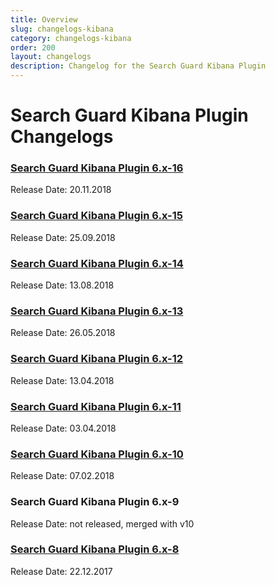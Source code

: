 ```yaml
---
title: Overview
slug: changelogs-kibana
category: changelogs-kibana
order: 200
layout: changelogs
description: Changelog for the Search Guard Kibana Plugin
---
```


<!---
Copryight 2010 floragunn GmbH
-->

# Search Guard Kibana Plugin Changelogs

### [Search Guard Kibana Plugin 6.x-16](changelog_kibana_v16.md)

Release Date: 20.11.2018

### [Search Guard Kibana Plugin 6.x-15](changelog_kibana_v15.md)

Release Date: 25.09.2018

### [Search Guard Kibana Plugin 6.x-14](changelog_kibana_v14.md)

Release Date: 13.08.2018

### [Search Guard Kibana Plugin 6.x-13](changelog_kibana_v13.md)

Release Date: 26.05.2018

### [Search Guard Kibana Plugin 6.x-12](changelog_kibana_v12.md)

Release Date: 13.04.2018

### [Search Guard Kibana Plugin 6.x-11](changelog_kibana_v11.md)

Release Date: 03.04.2018

### [Search Guard Kibana Plugin 6.x-10](changelog_kibana_v10.md)

Release Date: 07.02.2018

### Search Guard Kibana Plugin 6.x-9

Release Date: not released, merged with v10


### [Search Guard Kibana Plugin 6.x-8](changelog_kibana_v8.md)

Release Date: 22.12.2017

